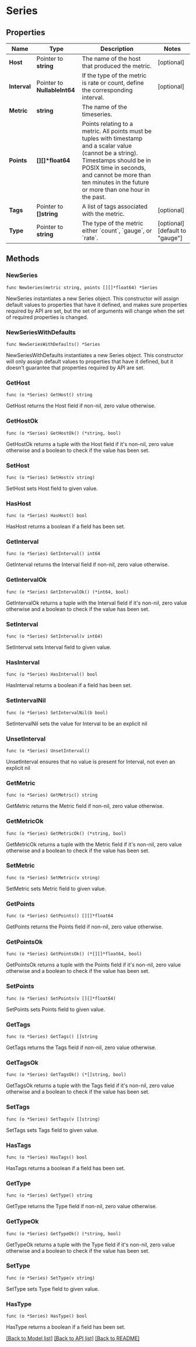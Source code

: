 # Series

## Properties

| Name         | Type                         | Description                                                                                                                                                                                                                                        | Notes                           |
| ------------ | ---------------------------- | -------------------------------------------------------------------------------------------------------------------------------------------------------------------------------------------------------------------------------------------------- | ------------------------------- |
| **Host**     | Pointer to **string**        | The name of the host that produced the metric.                                                                                                                                                                                                     | [optional]                      |
| **Interval** | Pointer to **NullableInt64** | If the type of the metric is rate or count, define the corresponding interval.                                                                                                                                                                     | [optional]                      |
| **Metric**   | **string**                   | The name of the timeseries.                                                                                                                                                                                                                        |
| **Points**   | **[][]\*float64**            | Points relating to a metric. All points must be tuples with timestamp and a scalar value (cannot be a string). Timestamps should be in POSIX time in seconds, and cannot be more than ten minutes in the future or more than one hour in the past. |
| **Tags**     | Pointer to **[]string**      | A list of tags associated with the metric.                                                                                                                                                                                                         | [optional]                      |
| **Type**     | Pointer to **string**        | The type of the metric either &#x60;count&#x60;, &#x60;gauge&#x60;, or &#x60;rate&#x60;.                                                                                                                                                           | [optional] [default to "gauge"] |

## Methods

### NewSeries

`func NewSeries(metric string, points [][]*float64) *Series`

NewSeries instantiates a new Series object.
This constructor will assign default values to properties that have it defined,
and makes sure properties required by API are set, but the set of arguments
will change when the set of required properties is changed.

### NewSeriesWithDefaults

`func NewSeriesWithDefaults() *Series`

NewSeriesWithDefaults instantiates a new Series object.
This constructor will only assign default values to properties that have it defined,
but it doesn't guarantee that properties required by API are set.

### GetHost

`func (o *Series) GetHost() string`

GetHost returns the Host field if non-nil, zero value otherwise.

### GetHostOk

`func (o *Series) GetHostOk() (*string, bool)`

GetHostOk returns a tuple with the Host field if it's non-nil, zero value otherwise
and a boolean to check if the value has been set.

### SetHost

`func (o *Series) SetHost(v string)`

SetHost sets Host field to given value.

### HasHost

`func (o *Series) HasHost() bool`

HasHost returns a boolean if a field has been set.

### GetInterval

`func (o *Series) GetInterval() int64`

GetInterval returns the Interval field if non-nil, zero value otherwise.

### GetIntervalOk

`func (o *Series) GetIntervalOk() (*int64, bool)`

GetIntervalOk returns a tuple with the Interval field if it's non-nil, zero value otherwise
and a boolean to check if the value has been set.

### SetInterval

`func (o *Series) SetInterval(v int64)`

SetInterval sets Interval field to given value.

### HasInterval

`func (o *Series) HasInterval() bool`

HasInterval returns a boolean if a field has been set.

### SetIntervalNil

`func (o *Series) SetIntervalNil(b bool)`

SetIntervalNil sets the value for Interval to be an explicit nil

### UnsetInterval

`func (o *Series) UnsetInterval()`

UnsetInterval ensures that no value is present for Interval, not even an explicit nil

### GetMetric

`func (o *Series) GetMetric() string`

GetMetric returns the Metric field if non-nil, zero value otherwise.

### GetMetricOk

`func (o *Series) GetMetricOk() (*string, bool)`

GetMetricOk returns a tuple with the Metric field if it's non-nil, zero value otherwise
and a boolean to check if the value has been set.

### SetMetric

`func (o *Series) SetMetric(v string)`

SetMetric sets Metric field to given value.

### GetPoints

`func (o *Series) GetPoints() [][]*float64`

GetPoints returns the Points field if non-nil, zero value otherwise.

### GetPointsOk

`func (o *Series) GetPointsOk() (*[][]*float64, bool)`

GetPointsOk returns a tuple with the Points field if it's non-nil, zero value otherwise
and a boolean to check if the value has been set.

### SetPoints

`func (o *Series) SetPoints(v [][]*float64)`

SetPoints sets Points field to given value.

### GetTags

`func (o *Series) GetTags() []string`

GetTags returns the Tags field if non-nil, zero value otherwise.

### GetTagsOk

`func (o *Series) GetTagsOk() (*[]string, bool)`

GetTagsOk returns a tuple with the Tags field if it's non-nil, zero value otherwise
and a boolean to check if the value has been set.

### SetTags

`func (o *Series) SetTags(v []string)`

SetTags sets Tags field to given value.

### HasTags

`func (o *Series) HasTags() bool`

HasTags returns a boolean if a field has been set.

### GetType

`func (o *Series) GetType() string`

GetType returns the Type field if non-nil, zero value otherwise.

### GetTypeOk

`func (o *Series) GetTypeOk() (*string, bool)`

GetTypeOk returns a tuple with the Type field if it's non-nil, zero value otherwise
and a boolean to check if the value has been set.

### SetType

`func (o *Series) SetType(v string)`

SetType sets Type field to given value.

### HasType

`func (o *Series) HasType() bool`

HasType returns a boolean if a field has been set.

[[Back to Model list]](../README.md#documentation-for-models) [[Back to API list]](../README.md#documentation-for-api-endpoints) [[Back to README]](../README.md)
